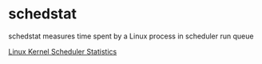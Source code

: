 # schedstat
schedstat measures time spent by a Linux process in scheduler run queue

<a href=https://www.kernel.org/doc/html/latest/scheduler/sched-stats.html>Linux Kernel Scheduler Statistics
